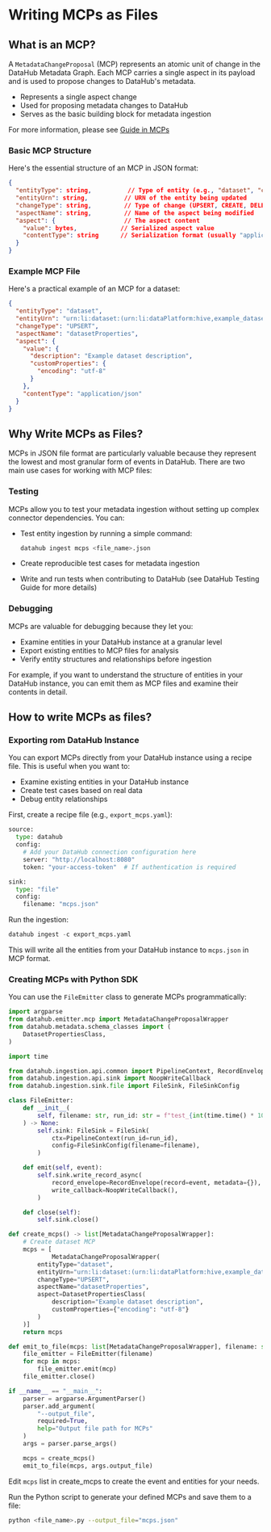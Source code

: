 # Writing MCPs as Files

## What is an MCP?

A `MetadataChangeProposal` (MCP) represents an atomic unit of change in the DataHub Metadata Graph. Each MCP carries a single aspect in its payload and is used to propose changes to DataHub's metadata. 

- Represents a single aspect change
- Used for proposing metadata changes to DataHub
- Serves as the basic building block for metadata ingestion

For more information, please see [Guide in MCPs](https://datahubproject.io/docs/advanced/mcp-mcl/)

### Basic MCP Structure

Here's the essential structure of an MCP in JSON format:

```json
{
  "entityType": string,          // Type of entity (e.g., "dataset", "chart")
  "entityUrn": string,          // URN of the entity being updated
  "changeType": string,         // Type of change (UPSERT, CREATE, DELETE, etc.)
  "aspectName": string,         // Name of the aspect being modified
  "aspect": {                   // The aspect content
    "value": bytes,            // Serialized aspect value
    "contentType": string      // Serialization format (usually "application/json")
  }
}

```

### Example MCP File

Here's a practical example of an MCP for a dataset:

```json
{
  "entityType": "dataset",
  "entityUrn": "urn:li:dataset:(urn:li:dataPlatform:hive,example_dataset,PROD)",
  "changeType": "UPSERT",
  "aspectName": "datasetProperties",
  "aspect": {
    "value": {
      "description": "Example dataset description",
      "customProperties": {
        "encoding": "utf-8"
      }
    },
    "contentType": "application/json"
  }
}

```

## Why Write MCPs as Files?

MCPs in JSON file format are particularly valuable because they represent the lowest and most granular form of events in DataHub. There are two main use cases for working with MCP files:

### Testing

MCPs allow you to test your metadata ingestion without setting up complex connector dependencies. You can:

- Test entity ingestion by running a simple command:
    
    ```bash
    datahub ingest mcps <file_name>.json
    ```
    
- Create reproducible test cases for metadata ingestion
- Write and run tests when contributing to DataHub (see DataHub Testing Guide for more details)

### Debugging

MCPs are valuable for debugging because they let you:

- Examine entities in your DataHub instance at a granular level
- Export existing entities to MCP files for analysis
- Verify entity structures and relationships before ingestion

For example, if you want to understand the structure of entities in your DataHub instance, you can emit them as MCP files and examine their contents in detail.

## How to write MCPs as files?

### Exporting rom DataHub Instance

You can export MCPs directly from your DataHub instance using a recipe file. This is useful when you want to:

- Examine existing entities in your DataHub instance
- Create test cases based on real data
- Debug entity relationships

First, create a recipe file (e.g., `export_mcps.yaml`):

```python
source:
  type: datahub
  config:
    # Add your DataHub connection configuration here
    server: "http://localhost:8080"
    token: "your-access-token"  # If authentication is required

sink:
  type: "file"
  config:
    filename: "mcps.json"
```

Run the ingestion:

```python
datahub ingest -c export_mcps.yaml
```

This will write all the entities from your DataHub instance to `mcps.json` in MCP format.

### Creating MCPs with Python SDK

You can use the `FileEmitter` class to generate MCPs programmatically:

```python
import argparse
from datahub.emitter.mcp import MetadataChangeProposalWrapper
from datahub.metadata.schema_classes import (
    DatasetPropertiesClass,
)

import time

from datahub.ingestion.api.common import PipelineContext, RecordEnvelope
from datahub.ingestion.api.sink import NoopWriteCallback
from datahub.ingestion.sink.file import FileSink, FileSinkConfig

class FileEmitter:
    def __init__(
        self, filename: str, run_id: str = f"test_{int(time.time() * 1000.0)}"
    ) -> None:
        self.sink: FileSink = FileSink(
            ctx=PipelineContext(run_id=run_id),
            config=FileSinkConfig(filename=filename),
        )

    def emit(self, event):
        self.sink.write_record_async(
            record_envelope=RecordEnvelope(record=event, metadata={}),
            write_callback=NoopWriteCallback(),
        )

    def close(self):
        self.sink.close()

def create_mcps() -> list[MetadataChangeProposalWrapper]:
    # Create dataset MCP
    mcps = [
		    MetadataChangeProposalWrapper(
        entityType="dataset",
        entityUrn="urn:li:dataset:(urn:li:dataPlatform:hive,example_dataset,PROD)",
        changeType="UPSERT",
        aspectName="datasetProperties",
        aspect=DatasetPropertiesClass(
            description="Example dataset description",
            customProperties={"encoding": "utf-8"}
        )
    )]
    return mcps

def emit_to_file(mcps: list[MetadataChangeProposalWrapper], filename: str):
    file_emitter = FileEmitter(filename)
    for mcp in mcps:
        file_emitter.emit(mcp)
    file_emitter.close()

if __name__ == "__main__":
    parser = argparse.ArgumentParser()
    parser.add_argument(
        "--output_file",
        required=True,
        help="Output file path for MCPs"
    )
    args = parser.parse_args()

    mcps = create_mcps()
    emit_to_file(mcps, args.output_file)

```

Edit `mcps` list in create_mcps to create the event and entities for your needs.

Run the Python script to generate your defined MCPs and save them to a file:

```bash
python <file_name>.py --output_file="mcps.json"
```